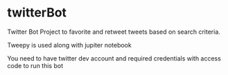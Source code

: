 # twitterBot
Twitter Bot Project to favorite and retweet tweets based on search criteria.

Tweepy is used along with jupiter notebook

You need to have twitter dev account and required credentials with access code to run this bot
